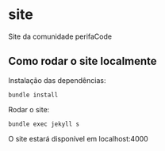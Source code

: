 # site

Site da comunidade perifaCode

## Como rodar o site localmente

Instalação das dependências:

```
bundle install
```

Rodar o site:

```
bundle exec jekyll s
```

O site estará disponível em localhost:4000